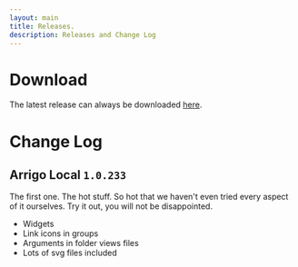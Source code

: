 ```yaml
---
layout: main
title: Releases.
description: Releases and Change Log
---
```

# Download
The latest release can always be downloaded [here](https://arrigo.blob.core.windows.net/arrigo/ArrigoLocalInstaller-EXO2019Edition3_737-1.0.239.exe).

# Change Log

## Arrigo Local `1.0.233`
The first one. The hot stuff. So hot that we haven't even tried every aspect of it ourselves. Try it out, you will not be disappointed.
- Widgets
- Link icons in groups
- Arguments in folder views files
- Lots of svg files included
